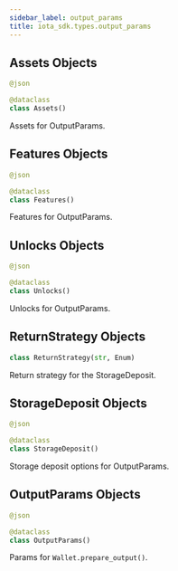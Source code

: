 ```yaml
---
sidebar_label: output_params
title: iota_sdk.types.output_params
---
```


## Assets Objects

```python
@json

@dataclass
class Assets()
```

Assets for OutputParams.

## Features Objects

```python
@json

@dataclass
class Features()
```

Features for OutputParams.

## Unlocks Objects

```python
@json

@dataclass
class Unlocks()
```

Unlocks for OutputParams.

## ReturnStrategy Objects

```python
class ReturnStrategy(str, Enum)
```

Return strategy for the StorageDeposit.

## StorageDeposit Objects

```python
@json

@dataclass
class StorageDeposit()
```

Storage deposit options for OutputParams.

## OutputParams Objects

```python
@json

@dataclass
class OutputParams()
```

Params for `Wallet.prepare_output()`.

